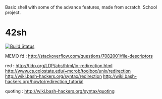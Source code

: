 Basic shell with some of the advance features, made from scratch. School project.

# 42sh
[![Build Status](https://travis-ci.org/Arigowin/42sh.svg?branch=master)](https://travis-ci.org/Arigowin/42sh)

MEMO
fd : 
http://stackoverflow.com/questions/7082001/file-descriptors

red : 
http://tldp.org/LDP/abs/html/io-redirection.html
http://www.cs.colostate.edu/~mcrob/toolbox/unix/redirection
http://wiki.bash-hackers.org/syntax/redirection
http://wiki.bash-hackers.org/howto/redirection_tutorial

quoting : 
http://wiki.bash-hackers.org/syntax/quoting


